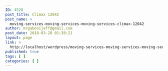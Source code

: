 ```yaml
---
ID: 4528
post_title: Climax 12042
post_name: >
  moving-services-moving-services-moving-services-climax-12042
author: mrgabonijeff@gmail.com
post_date: 2018-03-28 01:38:21
layout: page
link: >
  http://localhost/wordpress/moving-services-moving-services-moving-services-climax-12042/
published: true
tags: [ ]
categories: [ ]
---
```

